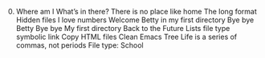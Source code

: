 0. Where am I
 What’s in there?
There is no place like home
The long format
Hidden files
I love numbers
Welcome
Betty in my first directory
Bye bye Betty
Bye bye My first directory
Back to the Future
Lists
file type
symbolic link
Copy HTML files
Clean Emacs
Tree
Life is a series of commas, not periods
 File type: School
